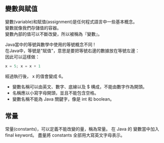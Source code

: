 ## 變數與賦值

變數(variable)和賦值(assignment)是任何程式語言中一些基本概念。   
變數就像我們存儲值的容器。   
變數內部的值可以不斷改變，所以被稱為『變數』。   

Java當中的等號與數學中使用的等號概念不同 !   
在Java中，等號是"賦值"，意思是要把等號右邊的數據放在等號左邊：   
因此可以這樣做：   
```js
x = 5; x = x + 1
```
經過執行後， x 的值會變成 6。   

* 變數名稱可以由英文、數字、底線以及 $ 構成，不能由數字作為開頭。
* 名稱應以小寫字母開頭，並且不能包含空格。
* 變數名稱不能為 Java 關鍵字，像是 int 和 boolean。


## 常量

常量(constants)，可以定義不能改變的量，稱為常量。
在 Java 的 變數當中加入 final keyword。
盡量將 constants 全部用大寫英文字母表示。